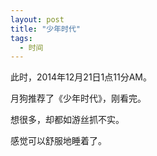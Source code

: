```yaml
---
layout: post
title: "少年时代"
tags: 
  - 时间
---
```


此时，2014年12月21日1点11分AM。

月狗推荐了《少年时代》，刚看完。

想很多，却都如游丝抓不实。

感觉可以舒服地睡着了。

